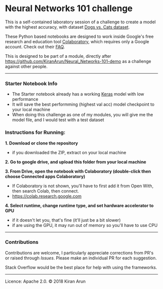# Neural Networks 101 challenge

This is a self-contained laboratory session of a challenge to create a model with the highest accuracy, with dataset [Dogs vs. Cats dataset](https://www.kaggle.com/c/dogs-vs-cats).

These Python based notebooks are designed to work inside Google's free research and education tool [Colaboratory](https://colab.research.google.com),  which requires only a Google account. Check out their [FAQ](https://research.google.com/colaboratory/faq.html).

This is designed to be part of a module, directly after https://github.com/KiranArun/Neural_Networks-101-demo as a challenge against other people.

---

### Starter Notebook Info
- The Starter notebook already has a working [Keras](https://keras.io/) model with low performance
- It will save the best performming (highest val acc) model checkpoint to your local machine
- When doing this challenge as one of my modules, you will give me the model file, and I would test with a test dataset

### Instructions for Running:
**1. Download or clone the repository**

  - if you downloaded the ZIP, extract on your local machine
    
**2. Go to google drive, and upload this folder from your local machine**

**3. From Drive, open the notebook with Colaboratory (double-click then choose Connected apps Colaboratory)**
    
  - If Colaboratory is not shown, you'll have to first add it from Open With, then search Colab, then connect.
  - https://colab.research.google.com
    
**4. Select runtime, change runtime type, and set hardware accelerator to GPU**

  - if it doesn't let you, that's fine (it'll just be a bit slower)
  - if are using the GPU, it may run out of memory so you'll have to use CPU

---

### Contributions

Contributions are welcome, I particularly appreciate corrections from PR's or raised through _Issues_. Please make an individual PR for each suggestion.

Stack Overflow would be the best place for help with using the frameworks.

---

Licence: Apache 2.0.  © 2018 Kiran Arun
